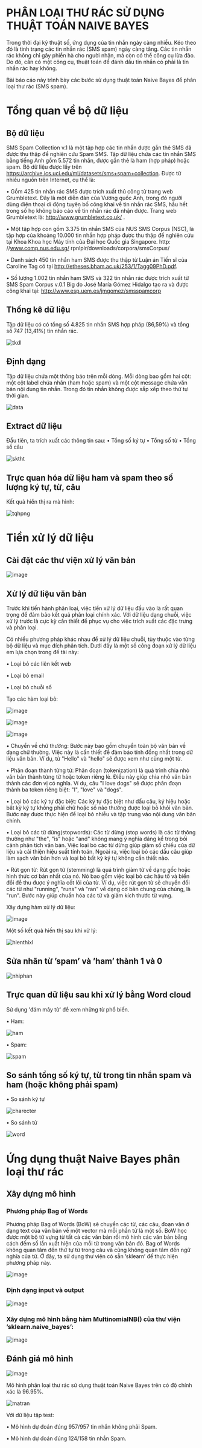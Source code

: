 # PHÂN LOẠI THƯ RÁC SỬ DỤNG THUẬT TOÁN NAIVE BAYES
Trong thời đại kỹ thuật số, ứng dụng của tin nhắn ngày càng nhiều. Kéo theo đó là tình trạng các tin nhắn rác (SMS spam) ngày càng tăng. Các tin nhắn rác không chỉ gây phiền hà cho người nhận, mà còn có thể công cụ lừa đảo. Do đó, cần có một công cụ, thuật toán để đánh dấu tin nhắn có phải là tin nhắn rác hay không.

Bài báo cáo này trình bày các bước sử dụng thuật toán Naive Bayes để phân loại thư rác (SMS spam).

# Tổng quan về bộ dữ liệu
## Bộ dữ liệu

SMS Spam Collection v.1 là một tập hợp các tin nhắn được gắn thẻ SMS đã được thu thập để nghiên cứu Spam SMS. Tập dữ liệu chứa các tin nhắn SMS bằng tiếng Anh gồm 5.572 tin nhắn, được gắn thẻ là ham (hợp pháp) hoặc spam. Bộ dữ liệu được lấy trên https://archive.ics.uci.edu/ml/datasets/sms+spam+collection. Được từ nhiều nguồn trên Internet, cụ thể là:

•	Gồm 425 tin nhắn rác SMS được trích xuất thủ công từ trang web Grumbletext. Đây là một diễn đàn của Vương quốc Anh, trong đó người dùng điện thoại di động tuyên bố công khai về tin nhắn rác SMS, hầu hết trong số họ không báo cáo về tin nhắn rác đã nhận được. Trang web Grumbletext là: http://www.grumbletext.co.uk/ .

•	Một tập hợp con gồm 3.375 tin nhắn SMS của NUS SMS Corpus (NSC), là tập hợp của khoảng 10.000 tin nhắn hợp pháp được thu thập để nghiên cứu tại Khoa Khoa học Máy tính của Đại học Quốc gia Singapore. http:
//www.comp.nus.edu.sg/ rpnlpir/downloads/corpora/smsCorpus/

•	Danh sách 450 tin nhắn ham SMS được thu thập từ Luận án Tiến sĩ của
Caroline Tag có tại http://etheses.bham.ac.uk/253/1/Tagg09PhD.pdf.

•	Số lượng 1.002 tin nhắn ham SMS và 322 tin nhắn rác được trích xuất từ SMS Spam Corpus v.0.1 Big do José María Gómez Hidalgo tạo ra và được công khai tại: http://www.esp.uem.es/jmgomez/smsspamcorp

## Thống kê dữ liệu
 
Tập dữ liệu có có tổng số 4.825 tin nhắn SMS hợp pháp (86,59%) và tổng số 747 (13,41%) tin nhắn rác.

![tkdl](https://github.com/datvu1502/DSS/assets/118582440/fa1815fd-41b8-4077-aaaa-63aebd984bdc)


## Định dạng
Tập dữ liệu chứa một thông báo trên mỗi dòng. Mỗi dòng bao gồm hai cột: một cột label chứa nhãn (ham hoặc spam) và một cột message chứa văn bản nội dung tin nhắn. Trong đó tin nhắn không được sắp xếp theo thứ tự thời gian.

![data](https://github.com/datvu1502/DSS/assets/118582440/23dd61c2-7f60-49b2-8771-6f82f588d754)


## Extract dữ liệu
Đầu tiên, ta trích xuất các thông tin sau:
•	Tổng số ký tự
•	Tổng số từ
•	Tổng số câu

![sktht](https://github.com/datvu1502/DSS/assets/118582440/47426d35-f3b5-4463-8f4d-7f379e050ade)

 
## Trực quan hóa dữ liệu ham và spam theo số lượng ký tự, từ, câu

Kết quả hiển thị ra mà hình:

![tqhpng](https://github.com/datvu1502/DSS/assets/118582440/9a5482af-4f3e-46fe-875d-263f21abc1dc)

# Tiền xử lý dữ liệu
## Cài đặt các thư viện xử lý văn bản

![image](https://github.com/datvu1502/DSS/assets/118582440/fcfc6e0d-f4e5-4daa-8307-f142c956e7e7)

## Xử lý dữ liệu văn bản
Trước khi tiến hành phân loại, việc tiền xử lý dữ liệu đầu vào là rất quan
trọng để đảm bảo kết quả phân loại chính xác. Với dữ liệu dạng chuỗi, việc xử lý
trước là cực kỳ cần thiết để phục vụ cho việc trích xuất các đặc trưng và phân
loại.

Có nhiều phương pháp khác nhau để xử lý dữ liệu chuỗi, tùy thuộc vào từng
bộ dữ liệu và mục đích phân tích. Dưới đây là một số công đoạn xử lý dữ liệu
em lựa chọn trong đề tài này:

• Loại bỏ các liên kết web

• Loại bỏ email

• Loại bỏ chuỗi số

Tạo các hàm loại bỏ:

![image](https://github.com/datvu1502/DSS/assets/118582440/1e845bcd-3c45-4a75-aae2-5190eeb26a3a)

![image](https://github.com/datvu1502/DSS/assets/118582440/c90984d4-560e-4b25-9d2b-3759988c3520)

![image](https://github.com/datvu1502/DSS/assets/118582440/b20a5c96-f7fc-4936-8c24-7a0c664a4190)

• Chuyển về chữ thường: Bước này bao gồm chuyển toàn bộ văn bản về
dạng chữ thường. Việc này là cần thiết để đảm bảo tính đồng nhất trong
dữ liệu văn bản. Ví dụ, từ "Hello" và "hello" sẽ được xem như cùng một từ. 

• Phân đoạn thành từng từ: Phân đoạn (tokenization) là quá trình chia
nhỏ văn bản thành từng từ hoặc token riêng lẻ. Điều này giúp chia nhỏ văn
bản thành các đơn vị có nghĩa. Ví dụ, câu "I love dogs" sẽ được phân đoạn
thành ba token riêng biệt: "I", "love" và "dogs".

• Loại bỏ các ký tự đặc biệt: Các ký tự đặc biệt như dấu câu, ký hiệu
hoặc bất kỳ ký tự không phải chữ hoặc số nào thường được loại bỏ khỏi
văn bản. Bước này được thực hiện để loại bỏ nhiễu và tập trung vào nội
dung văn bản chính.

• Loại bỏ các từ dừng(stopwords): Các từ dừng (stop words) là các từ
thông thường như "the", "is" hoặc "and" không mang ý nghĩa đáng kể trong
bối cảnh phân tích văn bản. Việc loại bỏ các từ dừng giúp giảm số chiều
của dữ liệu và cải thiện hiệu suất tính toán. Ngoài ra, việc loại bỏ các dấu
câu giúp làm sạch văn bản hơn và loại bỏ bất kỳ ký tự không cần thiết nào.

• Rút gọn từ: Rút gọn từ (stemming) là quá trình giảm từ về dạng gốc
hoặc hình thức cơ bản nhất của nó. Nó bao gồm việc loại bỏ các hậu tố và
biến đổi để thu được ý nghĩa cốt lõi của từ. Ví dụ, việc rút gọn từ sẽ chuyển
đổi các từ như "running", "runs" và "ran" về dạng cơ bản chung của chúng,
là "run". Bước này giúp chuẩn hóa các từ và giảm kích thước từ vựng.

Xây dựng hàm xử lý dữ liệu:

![image](https://github.com/datvu1502/DSS/assets/118582440/7b58e4b9-fedf-431a-8423-e2c9d52f55cd)

Một số kết quả hiến thị sau khi xử lý:

![hienthixl](https://github.com/datvu1502/DSS/assets/118582440/e34da172-19aa-43f6-9a2f-03c82582c6f1)

## Sửa nhãn từ ’spam’ và ’ham’ thành 1 và 0

![nhiphan](https://github.com/datvu1502/DSS/assets/118582440/25c9408d-f8b5-49f1-b806-5d77105177fb)

## Trực quan dữ liệu sau khi xử lý bằng Word cloud
Sử dụng 'đám mây từ' để xem những từ phổ biến.

• Ham:

![ham](https://github.com/datvu1502/DSS/assets/118582440/df89376d-95ad-4ed0-b20e-1c7f99a6cc70)

•	Spam:

![spam](https://github.com/datvu1502/DSS/assets/118582440/2fa21d41-60c5-4020-b33f-c01c5c2607e2)

## So sánh tổng số ký tự, từ trong tin nhắn spam và ham (hoặc không phải spam)

•	So sánh ký tự

![charecter](https://github.com/datvu1502/DSS/assets/118582440/6f88617e-4509-4ad6-af4f-0c2dfbe29ab4)

• So sánh từ

![word](https://github.com/datvu1502/DSS/assets/118582440/6d49350f-2d3d-4007-98bc-9449af272797)

# Ứng dụng thuật Naive Bayes phân loại thư rác
## Xây dựng mô hình
### Phương pháp Bag of Words

Phương pháp Bag of Words (BoW) sẽ chuyển các từ, các câu, đoạn văn ở
dạng text của văn bản về một vector mà mỗi phần tử là một số. BoW học được
một bộ từ vựng từ tất cả các văn bản rồi mô hình các văn bản bằng cách đếm
số lần xuất hiện của mỗi từ trong văn bản đó. Bag of Words không quan tâm
đến thứ tự từ trong câu và cũng không quan tâm đến ngữ nghĩa của từ. Ở đây,
ta sử dụng thư viện có sẵn ’sklearn’ để thực hiện phương pháp này.

![image](https://github.com/datvu1502/DSS/assets/118582440/6d36b699-5e21-4331-ae66-cbca9dd0a12b)

### Định dạng input và output
![image](https://github.com/datvu1502/DSS/assets/118582440/cb08de4b-1252-4170-821f-fe02ac7b6264)

### Xây dựng mô hình bằng hàm MultinomialNB() của thư viện ’sklearn.naive_bayes’:

![image](https://github.com/datvu1502/DSS/assets/118582440/1c66e144-3bcc-423c-b4a7-e5fa07ae65c2)

## Đánh giá mô hình

![image](https://github.com/datvu1502/DSS/assets/118582440/ef28daba-a502-4576-82de-9331ba5121a8)

Mô hình phân loại thư rác sử dụng thuật toán Naive Bayes trên có độ chính xác
là 96.95%.

![matran](https://github.com/datvu1502/DSS/assets/118582440/e932f35b-e977-471b-9233-91f2a01920da)

Với dữ liệu tập test:

• Mô hình dự đoán đúng 957/957 tin nhắn không phải Spam.

• Mô hình dự đoán đúng 124/158 tin nhắn Spam.



